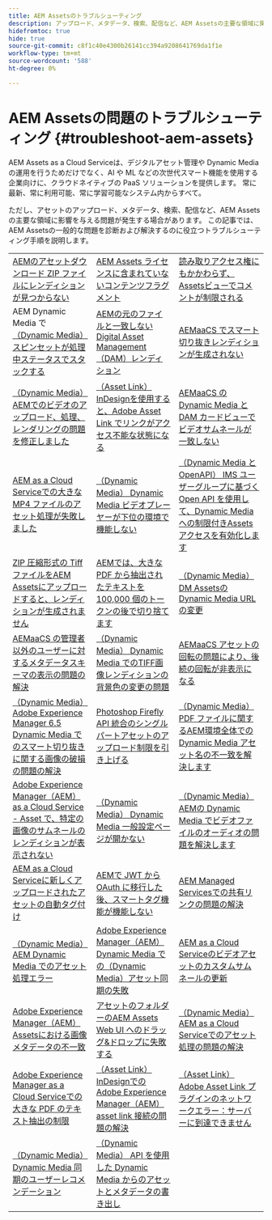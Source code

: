 ```yaml
---
title: AEM Assetsのトラブルシューティング
description: アップロード、メタデータ、検索、配信など、AEM Assetsの主要な領域に関する記事リンクを使用して、AEM Assetsの一般的な問題をトラブルシューティングします。
hidefromtoc: true
hide: true
source-git-commit: c8f1c40e4300b26141cc394a9208641769da1f1e
workflow-type: tm+mt
source-wordcount: '588'
ht-degree: 0%

---
```



# AEM Assetsの問題のトラブルシューティング {#troubleshoot-aem-assets}

AEM Assets as a Cloud Serviceは、デジタルアセット管理や Dynamic Media の運用を行うためだけでなく、AI や ML などの次世代スマート機能を使用する企業向けに、クラウドネイティブの PaaS ソリューションを提供します。 常に最新、常に利用可能、常に学習可能なシステム内からすべて。

ただし、アセットのアップロード、メタデータ、検索、配信など、AEM Assetsの主要な領域に影響を与える問題が発生する場合があります。 この記事では、AEM Assetsの一般的な問題を診断および解決するのに役立つトラブルシューティング手順を説明します。

<table>
  <tbody>
  <tr>
    <td><a href="https://experienceleague.adobe.com/en/docs/experience-cloud-kcs/kbarticles/ka-27140">AEMのアセットダウンロード ZIP ファイルにレンディションが見つからない </a> </td>
    <td><a href="https://experienceleague.adobe.com/en/docs/experience-cloud-kcs/kbarticles/ka-26616">AEM Assets ライセンスに含まれていないコンテンツフラグメント </a> </td>
    <td><a href="https://experienceleague.adobe.com/en/docs/experience-cloud-kcs/kbarticles/ka-26928"> 読み取りアクセス権にもかかわらず、Assetsビューでコメントが制限される </a> </td> 
    </tr>
    <tr>
    <td>AEM Dynamic Media で <a href="https://experienceleague.adobe.com/en/docs/experience-cloud-kcs/kbarticles/ka-26715"> （Dynamic Media）スピンセットが処理中ステータスでスタックする </a> </td>
    <td><a href="https://experienceleague.adobe.com/en/docs/experience-cloud-kcs/kbarticles/ka-26639">AEMの元のファイルと一致しない Digital Asset Management （DAM）レンディション </a> </td>
    <td><a href="https://experienceleague.adobe.com/en/docs/experience-cloud-kcs/kbarticles/ka-26873">AEMaaCS でスマート切り抜きレンディションが生成されない </a> </td> 
    </tr>
    <tr>
    <td><a href="https://experienceleague.adobe.com/en/docs/experience-cloud-kcs/kbarticles/ka-26533"> （Dynamic Media）AEMでのビデオのアップロード、処理、レンダリングの問題を修正しました </a> </td>
    <td><a href="https://experienceleague.adobe.com/en/docs/experience-cloud-kcs/kbarticles/ka-26922"> （Asset Link） InDesignを使用すると、Adobe Asset Link でリンクがアクセス不能な状態になる </a> </td>
    <td><a href="https://experienceleague.adobe.com/en/docs/experience-cloud-kcs/kbarticles/ka-26677">AEMaaCS の Dynamic Media と DAM カードビューでビデオサムネールが一致しない </a> </td> 
    </tr>
    <tr>
  <td><a href="https://experienceleague.adobe.com/en/docs/experience-cloud-kcs/kbarticles/ka-26610">AEM as a Cloud Serviceでの大きな MP4 ファイルのアセット処理が失敗しました</a></td>
  <td><a href="https://experienceleague.adobe.com/en/docs/experience-cloud-kcs/kbarticles/ka-26871">（Dynamic Media） Dynamic Media ビデオプレーヤーが下位の環境で機能しない</a></td>
  <td><a href="https://experienceleague.adobe.com/en/docs/experience-cloud-kcs/kbarticles/ka-26103">（Dynamic Media と OpenAPI） IMS ユーザーグループに基づく Open API を使用して、Dynamic Media への制限付きAssets アクセスを有効化します</a></td>
</tr>
<tr>
  <td><a href="https://experienceleague.adobe.com/en/docs/experience-cloud-kcs/kbarticles/ka-23916">ZIP 圧縮形式の Tiff ファイルをAEM Assetsにアップロードすると、レンディションが生成されません</a></td>
  <td><a href="https://experienceleague.adobe.com/en/docs/experience-cloud-kcs/kbarticles/ka-26785">AEMでは、大きな PDF から抽出されたテキストを 100,000 個のトークンの後で切り捨てます</a></td>
  <td><a href="https://experienceleague.adobe.com/en/docs/experience-cloud-kcs/kbarticles/ka-17628">（Dynamic Media） DM Assetsの Dynamic Media URL の変更</a></td>
</tr>
<tr>
  <td><a href="https://experienceleague.adobe.com/en/docs/experience-cloud-kcs/kbarticles/ka-26655">AEMaaCS の管理者以外のユーザーに対するメタデータスキーマの表示の問題の解決</a></td>
  <td><a href="https://experienceleague.adobe.com/en/docs/experience-cloud-kcs/kbarticles/ka-26637">（Dynamic Media） Dynamic Media でのTIFF画像レンディションの背景色の変更の問題</a></td>
  <td><a href="https://experienceleague.adobe.com/en/docs/experience-cloud-kcs/kbarticles/ka-26528">AEMaaCS アセットの回転の問題により、後続の回転が非表示になる</a></td>
</tr>
<tr>
  <td><a href="https://experienceleague.adobe.com/en/docs/experience-cloud-kcs/kbarticles/ka-26367">（Dynamic Media）Adobe Experience Manager 6.5 Dynamic Media でのスマート切り抜きに関する画像の破損の問題の解決</a></td>
  <td><a href="https://experienceleague.adobe.com/en/docs/experience-cloud-kcs/kbarticles/ka-26450">Photoshop Firefly API 統合のシングルパートアセットのアップロード制限を引き上げる</a></td>
  <td><a href="https://experienceleague.adobe.com/en/docs/experience-cloud-kcs/kbarticles/ka-26461">（Dynamic Media）PDF ファイルに関するAEM環境全体での Dynamic Media アセット名の不一致を解決します</a></td>
</tr>
<tr>
  <td><a href="https://experienceleague.adobe.com/en/docs/experience-cloud-kcs/kbarticles/ka-26233">Adobe Experience Manager（AEM）as a Cloud Service - Asset で、特定の画像のサムネールのレンディションが表示されない</a></td>
  <td><a href="https://experienceleague.adobe.com/en/docs/experience-cloud-kcs/kbarticles/ka-25294">（Dynamic Media） Dynamic Media 一般設定ページが開かない</a></td>
  <td><a href="https://experienceleague.adobe.com/en/docs/experience-cloud-kcs/kbarticles/ka-26197">（Dynamic Media）AEMの Dynamic Media でビデオファイルのオーディオの問題を解決します</a></td>
</tr>
<tr>
  <td><a href="https://experienceleague.adobe.com/en/docs/experience-cloud-kcs/kbarticles/ka-25925">AEM as a Cloud Serviceに新しくアップロードされたアセットの自動タグ付け</a></td>
  <td><a href="https://experienceleague.adobe.com/en/docs/experience-cloud-kcs/kbarticles/ka-25889">AEMで JWT から OAuth に移行した後、スマートタグ機能が機能しない</a></td>
  <td><a href="https://experienceleague.adobe.com/en/docs/experience-cloud-kcs/kbarticles/ka-25903">AEM Managed Servicesでの共有リンクの問題の解決</a></td>
</tr>
<tr>
  <td><a href="https://experienceleague.adobe.com/en/docs/experience-cloud-kcs/kbarticles/ka-25607">（Dynamic Media）AEM Dynamic Media でのアセット処理エラー</a></td>
  <td><a href="https://experienceleague.adobe.com/en/docs/experience-cloud-kcs/kbarticles/ka-25885">Adobe Experience Manager（AEM） Dynamic Media での（Dynamic Media）アセット同期の失敗</a></td>
  <td><a href="https://experienceleague.adobe.com/en/docs/experience-cloud-kcs/kbarticles/ka-25829">AEM as a Cloud Serviceのビデオアセットのカスタムサムネールの更新</a></td>
</tr>
<tr>
  <td><a href="https://experienceleague.adobe.com/en/docs/experience-cloud-kcs/kbarticles/ka-25828">Adobe Experience Manager（AEM）Assetsにおける画像メタデータの不一致</a></td>
  <td><a href="https://experienceleague.adobe.com/en/docs/experience-cloud-kcs/kbarticles/ka-21865">アセットのフォルダーのAEM Assets Web UI へのドラッグ&amp;ドロップに失敗する</a></td>
  <td><a href="https://experienceleague.adobe.com/en/docs/experience-cloud-kcs/kbarticles/ka-25525">（Dynamic Media）AEM as a Cloud Serviceでのアセット処理の問題の解決</a></td>
</tr>
<tr>
  <td><a href="https://experienceleague.adobe.com/en/docs/experience-cloud-kcs/kbarticles/ka-25518">Adobe Experience Manager as a Cloud Serviceでの大きな PDF のテキスト抽出の制限</a></td>
  <td><a href="https://experienceleague.adobe.com/en/docs/experience-cloud-kcs/kbarticles/ka-25562">（Asset Link）InDesignでのAdobe Experience Manager（AEM） asset link 接続の問題の解決</a></td>
  <td><a href="https://experienceleague.adobe.com/en/docs/experience-cloud-kcs/kbarticles/ka-25506">（Asset Link）Adobe Asset Link プラグインのネットワークエラー：サーバーに到達できません</a></td>
</tr>
<tr>
  <td><a href="https://experienceleague.adobe.com/en/docs/experience-cloud-kcs/kbarticles/ka-25471">（Dynamic Media） Dynamic Media 同期のユーザーレコメンデーション</a></td>
  <td><a href="https://experienceleague.adobe.com/en/docs/experience-cloud-kcs/kbarticles/ka-26902">（Dynamic Media） API を使用した Dynamic Media からのアセットとメタデータの書き出し</a></td>
  <td></td>
</tr>

</tbody>
  <table>


